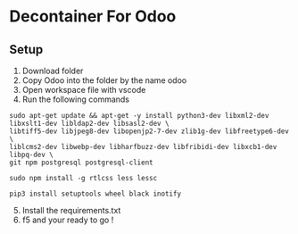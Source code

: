 # Decontainer For Odoo
## Setup
1. Download folder
2. Copy Odoo into the folder by the name odoo
3. Open workspace file with vscode
4. Run the following commands
```
sudo apt-get update && apt-get -y install python3-dev libxml2-dev libxslt1-dev libldap2-dev libsasl2-dev \
libtiff5-dev libjpeg8-dev libopenjp2-7-dev zlib1g-dev libfreetype6-dev \
liblcms2-dev libwebp-dev libharfbuzz-dev libfribidi-dev libxcb1-dev libpq-dev \ 
git npm postgresql postgresql-client
```

`sudo npm install -g rtlcss less lessc`

`pip3 install setuptools wheel black inotify`

5. Install the requirements.txt
6. f5 and your ready to go !